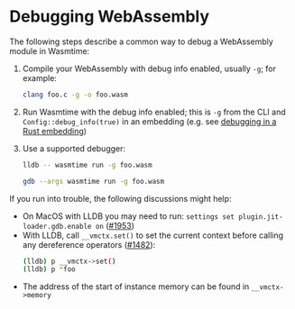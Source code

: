 # Debugging WebAssembly

The following steps describe a common way to debug a WebAssembly module in
Wasmtime:

1. Compile your WebAssembly with debug info enabled, usually `-g`; for
   example: 

    ```sh
    clang foo.c -g -o foo.wasm
    ```

2. Run Wasmtime with the debug info enabled; this is `-g` from the CLI and
   `Config::debug_info(true)` in an embedding (e.g. see [debugging in a Rust
   embedding](./examples-rust-debugging.md))

3. Use a supported debugger:

    ```sh
    lldb -- wasmtime run -g foo.wasm
    ```
    ```sh
    gdb --args wasmtime run -g foo.wasm
    ```

If you run into trouble, the following discussions might help:

- On MacOS with LLDB you may need to run: `settings set
  plugin.jit-loader.gdb.enable on`
  ([#1953](https://github.com/bytecodealliance/wasmtime/issues/1953))
- With LLDB, call `__vmctx.set()` to set the current context before calling any
  dereference operators
  ([#1482](https://github.com/bytecodealliance/wasmtime/issues/1482)): 
  ```sh
  (lldb) p __vmctx->set()
  (lldb) p *foo
  ```
- The address of the start of instance memory can be found in `__vmctx->memory`
